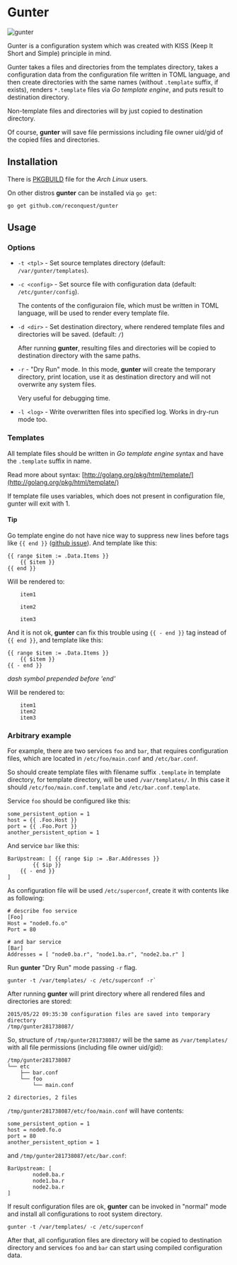 # Gunter

![gunter](https://cloud.githubusercontent.com/assets/8445924/10263600/b4c470e6-69e3-11e5-9084-930c70a8570f.png)

Gunter is a configuration system which was created with KISS (Keep It
Short and Simple) principle in mind.

Gunter takes a files and directories from the templates directory,
takes a configuration data from the configuration file written in TOML language,
and then create directories with the same names (without `.template` suffix, if
exists), renders `*.template` files via *Go template engine*,
and puts result to destination directory.

Non-template files and directories will by just copied to destination directory.

Of course, **gunter** will save file permissions including file owner uid/gid of
the copied files and directories.

## Installation

There is
[PKGBUILD](https://raw.githubusercontent.com/reconquest/gunter/pkgbuild/PKGBUILD)
file for the *Arch Linux* users.

On other distros **gunter** can be installed via `go get`:

```
go get github.com/reconquest/gunter
```

## Usage

### Options

- `-t <tpl>` - Set source templates directory (default:
    `/var/gunter/templates`).

- `-c <config>` - Set source file with configuration data (default:
    `/etc/gunter/config`).

    The contents of the configuraion file, which must be written in TOML
    language, will be used to render every template file.

- `-d <dir>` - Set destination directory, where rendered template files and
    directories will be saved. (default: `/`)

    After running **gunter**, resulting files and directories will be copied
    to destination directory with the same paths.

- `-r` - "Dry Run" mode. In this mode, **gunter** will create the temporary
    directory, print location, use it as destination directory and will not
    overwrite any system files.

    Very useful for debugging time.

- `-l <log>` - Write overwritten files into specified log. Works in dry-run
   mode too.

### Templates

All template files should be written in *Go template engine* syntax and have
the `.template` suffix in name.

Read more about syntax:
[http://golang.org/pkg/html/template/](http://golang.org/pkg/html/template/)

If template file uses variables, which does not present in configuration
file, gunter will exit with 1.

#### Tip

Go template engine do not have nice way to suppress new lines before
tags like `{{ end }}`
([github issue](https://github.com/golang/go/issues/9969)).
And template like this:
```
{{ range $item := .Data.Items }}
	{{ $item }}
{{ end }}
```

Will be rendered to:
```
	item1

	item2

	item3
```

And it is not ok, **gunter** can fix this trouble using
`{{ - end }}` tag instead of `{{ end }}`, and template like this:
```
{{ range $item := .Data.Items }}
	{{ $item }}
{{ - end }}
```
*dash symbol prepended before 'end'*

Will be rendered to:
```
	item1
	item2
	item3
```

### Arbitrary example

For example, there are two services `foo` and `bar`, that requires
configuration files, which are located in `/etc/foo/main.conf` and
`/etc/bar.conf`.

So should create template files with filename suffix `.template` in template
directory, for template directory, will be used `/var/templates/`. In this case
it should `/etc/foo/main.conf.template` and `/etc/bar.conf.template`.

Service `foo` should be configured like this:
```
some_persistent_option = 1
host = {{ .Foo.Host }}
port = {{ .Foo.Port }}
another_persistent_option = 1
```

And service `bar` like this:
```
BarUpstream: [ {{ range $ip := .Bar.Addresses }}
        {{ $ip }}
    {{ - end }}
]
```

As configuration file will be used `/etc/superconf`, create it with contents
like as following:
```
# describe foo service
[Foo]
Host = "node0.fo.o"
Port = 80

# and bar service
[Bar]
Addresses = [ "node0.ba.r", "node1.ba.r", "node2.ba.r" ]
```

Run **gunter** "Dry Run" mode passing `-r` flag.
```
gunter -t /var/templates/ -c /etc/superconf -r`
```

After running **gunter** will print directory where all rendered files and
directories are stored:
```
2015/05/22 09:35:30 configuration files are saved into temporary directory
/tmp/gunter281738087/
```

So, structure of `/tmp/gunter281738087/` will be the same as `/var/templates/`
with all file permissions (including file owner uid/gid):

```
/tmp/gunter281738087
└── etc
    ├── bar.conf
    └── foo
        └── main.conf

2 directories, 2 files
```

`/tmp/gunter281738087/etc/foo/main.conf` will have contents:
```
some_persistent_option = 1
host = node0.fo.o
port = 80
another_persistent_option = 1
```

and `/tmp/gunter281738087/etc/bar.conf`:
```
BarUpstream: [
        node0.ba.r
        node1.ba.r
        node2.ba.r
]
```

If result configuration files are ok, **gunter** can be invoked in "normal"
mode and install all configurations to root system directory.
```
gunter -t /var/templates/ -c /etc/superconf
```

After that, all configuration files are directory will be copied to
destination directory and services `foo` and `bar` can start using compiled
configuration data.
